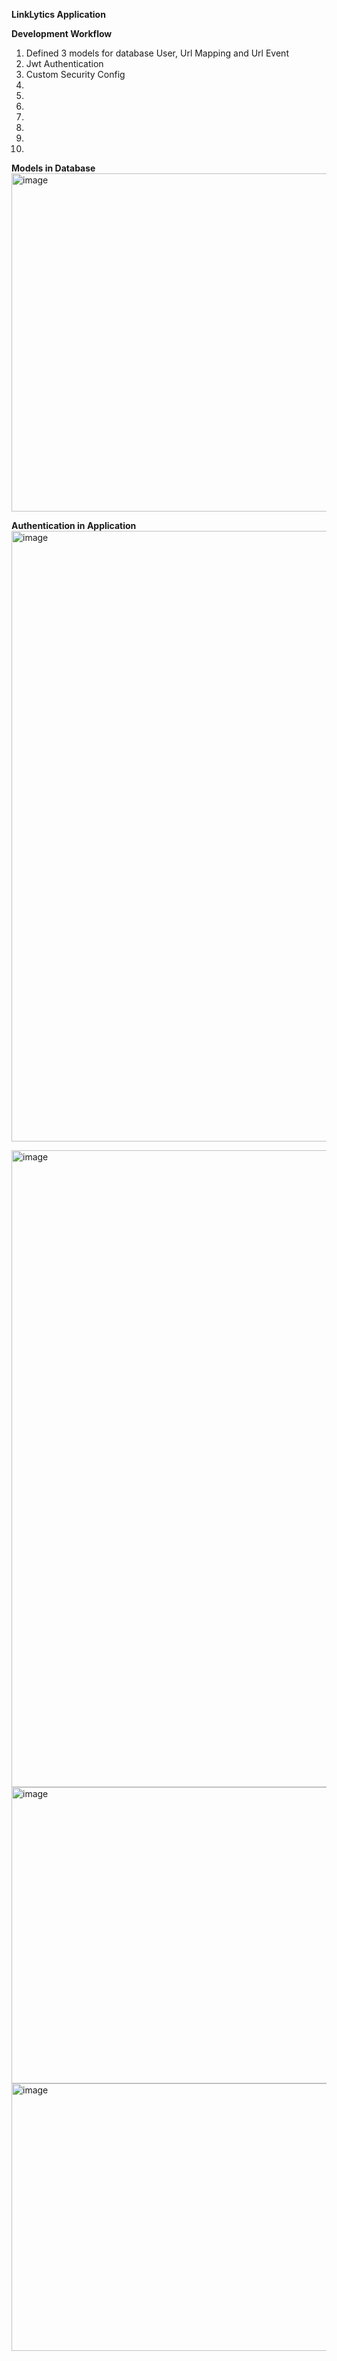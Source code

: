 **LinkLytics Application**

**Development Workflow**
1. Defined 3 models for database User, Url Mapping and Url Event
2. Jwt Authentication
3. Custom Security Config
4. 
5.
6. 
7.
8.
9. 
10. 

**Models in Database**
<img width="799" height="541" alt="image" src="https://github.com/user-attachments/assets/658f21e6-d55e-4855-be18-f4a8270bed94" />


**Authentication in Application**
<img width="1649" height="977" alt="image" src="https://github.com/user-attachments/assets/32dff511-6e6d-4cc4-81d4-6578038f9550" />


<img width="1756" height="1019" alt="image" src="https://github.com/user-attachments/assets/8f9fa42f-04ce-45d5-b582-27bf055a072e" />


<img width="877" height="474" alt="image" src="https://github.com/user-attachments/assets/edace964-05d3-4d6d-a3a8-d299af94d2f7" />



<img width="1285" height="428" alt="image" src="https://github.com/user-attachments/assets/89ab5427-f7af-4447-8b62-f2c53673d699" />

